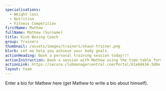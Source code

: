 ```yaml
---
specialisations:
  - Weight-loss
  - Nutrition
  - Fitness Competition
firstName: Mathew
fullName: Mathew (Surname)
title: Kick-Boxing Coach
group: Trainers
thumbnail: /assets/images/trainers/shaun-trainer.png
blurb: Let me help you achieve your body goals.
actionHeading: Book a personal training session today!!!
actionInstruction: Book a session with Mathew using the time table form below.
actionLink: https://secure.clubmanagercentral.com/Portal/61e68416-3d0e-4302-bd0f-dca493494bb3/Booking/Timetable?staffId=10666
layout: team
---
```

Enter a bio for Mathew here (get Mathew to write a bio about himself).